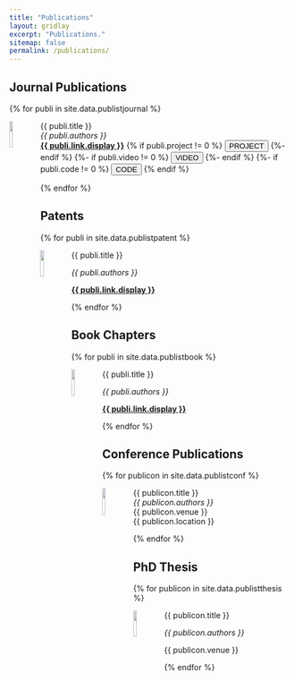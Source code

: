 ```yaml
---
title: "Publications"
layout: gridlay
excerpt: "Publications."
sitemap: false
permalink: /publications/
---
```


## Journal Publications
{% for publi in site.data.publistjournal %}

<div class="row">
<div class="col-sm-11 clearfix">
 <div class="well well-sm">
  <img src="{{ site.url }}{{ site.baseurl }}/images/pubpic/{{ publi.image }}" class="img-responsive" width="11%" style="float: left" />
  <p>{{ publi.title }}  <br> 
  <em>{{ publi.authors }}</em> <br> 
  <strong><a href="{{ publi.link.url }}" target="_blank" rel="noopener noreferrer">{{ publi.link.display }}</a></strong> 
   {% if publi.project != 0 %}
      <button type="button" class="btn-xs btn-info" onclick="window.location.href= '{{ publi.project }}'">
      PROJECT
      </button> 
   {%- endif %}
   {%- if publi.video != 0 %}
      <button type="button" class="btn-xs btn-info" onclick="window.location.href= '{{ publi.video }}'">
      VIDEO
      </button> 
  {%- endif %}
  {%- if publi.code != 0 %}
     <button type="button" class="btn-xs btn-info" onclick="window.location.href= '{{ publi.code }}'">
     CODE
     </button> 
  {% endif %}  
  </p>
 </div>
</div>
</div>

{% endfor %}

## Patents
{% for publi in site.data.publistpatent %}
<div class="row">
<div class="col-sm-11 clearfix">
 <div class="well well-sm">
  <img src="{{ site.url }}{{ site.baseurl }}/images/pubpic/{{ publi.image }}" class="img-responsive" width="11%" style="float: left" />
  <p>{{ publi.title }}</p>
  <p><em>{{ publi.authors }}</em></p>
  <p><strong><a href="{{ publi.link.url }}">{{ publi.link.display }}</a></strong></p>
 </div>
</div>
</div>
{% endfor %}

## ​Book Chapters
{% for publi in site.data.publistbook %}
<div class="row">
<div class="col-sm-11 clearfix">
 <div class="well well-sm">
  <img src="{{ site.url }}{{ site.baseurl }}/images/pubpic/{{ publi.image }}" class="img-responsive" width="11%" style="float: left" />
  <p>{{ publi.title }}</p>
  <p><em>{{ publi.authors }}</em></p>
  <p><strong><a href="{{ publi.link.url }}">{{ publi.link.display }}</a></strong></p>
 </div>
</div>
</div>
{% endfor %}

## Conference Publications
{% for publicon in site.data.publistconf %}
<div class="row">
<div class="col-sm-11 clearfix">
 <div class="well well-sm">
  <img src="{{ site.url }}{{ site.baseurl }}/images/pubpic/{{ publicon.image }}" class="img-responsive" width="11%" style="float: left" />
  <p>{{ publicon.title }} <br> 
  <em>{{ publicon.authors }}</em> <br>
  {{ publicon.venue }} <br>
  {{ publicon.location }}</p>
 </div>
</div>
</div>
{% endfor %}

## PhD Thesis
{% for publicon in site.data.publistthesis %}
<div class="row">
<div class="col-sm-11 clearfix">
 <div class="well well-sm">
  <img src="{{ site.url }}{{ site.baseurl }}/images/pubpic/{{ publicon.image }}" class="img-responsive" width="11%" style="float: left" />
  <p>{{ publicon.title }}</p>
  <p><em>{{ publicon.authors }}</em></p>
  <p>{{ publicon.venue }}</p>
 </div>
</div>
</div>
{% endfor %}
